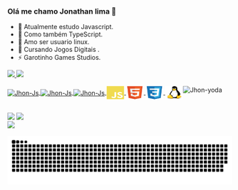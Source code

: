 ### Olá me chamo Jonathan lima 👋

- 🔭 Atualmente estudo Javascript.
- 🌱 Como também TypeScript.
- 👯 Amo ser usuario linux.
- 🤔 Cursando Jogos Digitais .
- ⚡ Garotinho Games Studios.

<div>
  <a href="https://github.com/jonathanflp100">
  <img height="180em" src="https://github-readme-stats.vercel.app/api?username=jonathanflp100&show_icons=true&theme=dracula&include_all_commits=true&count_private=true"/>
  <img height="180em" src="https://github-readme-stats.vercel.app/api/top-langs/?username=jonathanflp100&layout=compact&langs_count=7&theme=dracula"/>
</div>
  
 <div style="display: inline_block"><br>
   
 <img align="center" alt="Jhon-Js" height="30" width="40" src="https://cdn.jsdelivr.net/gh/devicons/devicon/icons/flutter/flutter-original.svg" />

 <img align="center" alt="Jhon-Js" height="30" width="40" src="https://cdn.jsdelivr.net/gh/devicons/devicon/icons/unrealengine/unrealengine-original.svg" />

   <img align="center" alt="Jhon-Js" height="30" width="40" src="https://cdn.jsdelivr.net/gh/devicons/devicon/icons/blender/blender-original.svg" />
                              
  <img align="center" alt="Jhon-Js" height="30" width="40" src="https://raw.githubusercontent.com/devicons/devicon/master/icons/javascript/javascript-plain.svg">
  <img align="center" alt="Jhon-HTML" height="30" width="40" src="https://raw.githubusercontent.com/devicons/devicon/master/icons/html5/html5-original.svg">
  <img align="center" alt="Jhon-CSS" height="30" width="40" src="https://raw.githubusercontent.com/devicons/devicon/master/icons/css3/css3-original.svg">
  <img align="center" alt="Jhon-Linux" height="30" width="40" src="https://raw.githubusercontent.com/devicons/devicon/master/icons/linux/linux-original.svg">

  <img align="right" height="110" width="110" alt="Jhon-yoda" src="https://media.giphy.com/media/Wn74RUT0vjnoU98Hnt/giphy.gif">
 </div>
  
   ##
  
  
  <div>
  
  <a href="https://www.instagram.com/jonathan_limadc /" target="_blank"><img src="https://img.shields.io/badge/-Instagram-%23E4405F?style=for-the-badge&logo=instagram&logoColor=white" target="_blank"></a> 
  <a href = "mailto:jonathanflp100@gmail.com"><img src="https://img.shields.io/badge/-Gmail-%23333?style=for-the-badge&logo=gmail&logoColor=white" target="_blank"></a>    
  <a href="https://www.linkedin.com/in/jonathan-lima-7b25831a6/" target="_blank"><img src="https://img.shields.io/badge/-LinkedIn-%230077B5?style=for-the-badge&logo=linkedin&logoColor=white" target="_blank"></a> 
 
  ![Snake animation](https://github.com/jonathanflp100/jonathanflp100/blob/output/github-contribution-grid-snake.svg)
 
</div>

